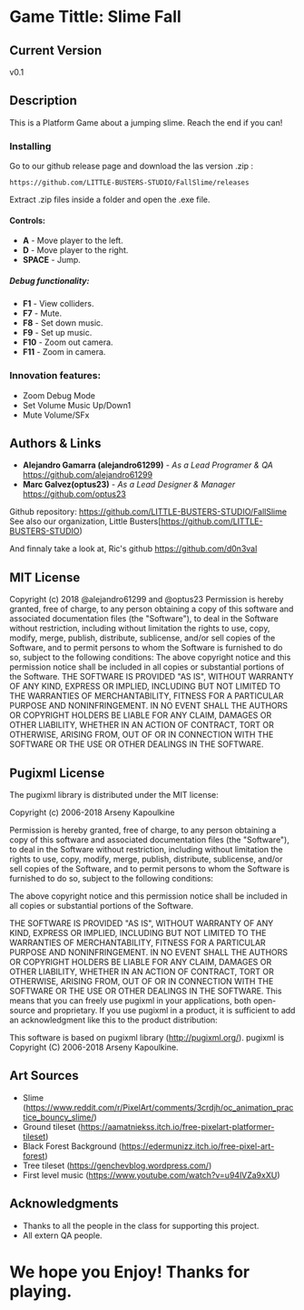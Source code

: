 # Game Tittle: Slime Fall

## Current Version
v0.1

## Description
This is a Platform Game about a jumping slime. Reach the end if you can!

### Installing
Go to our github release page and download the las version .zip : 

```
https://github.com/LITTLE-BUSTERS-STUDIO/FallSlime/releases
```
Extract .zip files inside a folder and open the .exe file.

#### Controls:
* **A** - Move player to the left.
* **D** - Move player to the right.
* **SPACE** - Jump.

##### Debug functionality:
* **F1** - View colliders.
* **F7** - Mute.
* **F8** - Set down music.
* **F9** - Set up music.
* **F10** - Zoom out camera.
* **F11** - Zoom in camera.

### Innovation features:
* Zoom Debug Mode
* Set Volume Music Up/Down1
* Mute Volume/SFx

## Authors & Links
* **Alejandro Gamarra (alejandro61299)** - *As a Lead Programer & QA* https://github.com/alejandro61299
* **Marc Galvez(optus23)** - *As a Lead Designer & Manager*  https://github.com/optus23

Github repository: https://github.com/LITTLE-BUSTERS-STUDIO/FallSlime
See also our organization, Little Busters[https://github.com/LITTLE-BUSTERS-STUDIO) 

And finnaly take a look at, Ric's github  https://github.com/d0n3val

## MIT License
 Copyright (c) 2018 @alejandro61299 and @optus23
 Permission is hereby granted, free of charge, to any person obtaining a copy
of this software and associated documentation files (the "Software"), to deal
in the Software without restriction, including without limitation the rights
to use, copy, modify, merge, publish, distribute, sublicense, and/or sell
copies of the Software, and to permit persons to whom the Software is
furnished to do so, subject to the following conditions:
 The above copyright notice and this permission notice shall be included in all
copies or substantial portions of the Software.
 THE SOFTWARE IS PROVIDED "AS IS", WITHOUT WARRANTY OF ANY KIND, EXPRESS OR
IMPLIED, INCLUDING BUT NOT LIMITED TO THE WARRANTIES OF MERCHANTABILITY,
FITNESS FOR A PARTICULAR PURPOSE AND NONINFRINGEMENT. IN NO EVENT SHALL THE
AUTHORS OR COPYRIGHT HOLDERS BE LIABLE FOR ANY CLAIM, DAMAGES OR OTHER
LIABILITY, WHETHER IN AN ACTION OF CONTRACT, TORT OR OTHERWISE, ARISING FROM,
OUT OF OR IN CONNECTION WITH THE SOFTWARE OR THE USE OR OTHER DEALINGS IN THE
SOFTWARE.

## Pugixml License
The pugixml library is distributed under the MIT license:

Copyright (c) 2006-2018 Arseny Kapoulkine

Permission is hereby granted, free of charge, to any person
obtaining a copy of this software and associated documentation
files (the "Software"), to deal in the Software without
restriction, including without limitation the rights to use,
copy, modify, merge, publish, distribute, sublicense, and/or sell
copies of the Software, and to permit persons to whom the
Software is furnished to do so, subject to the following
conditions:

The above copyright notice and this permission notice shall be
included in all copies or substantial portions of the Software.

THE SOFTWARE IS PROVIDED "AS IS", WITHOUT WARRANTY OF ANY KIND,
EXPRESS OR IMPLIED, INCLUDING BUT NOT LIMITED TO THE WARRANTIES
OF MERCHANTABILITY, FITNESS FOR A PARTICULAR PURPOSE AND
NONINFRINGEMENT. IN NO EVENT SHALL THE AUTHORS OR COPYRIGHT
HOLDERS BE LIABLE FOR ANY CLAIM, DAMAGES OR OTHER LIABILITY,
WHETHER IN AN ACTION OF CONTRACT, TORT OR OTHERWISE, ARISING
FROM, OUT OF OR IN CONNECTION WITH THE SOFTWARE OR THE USE OR
OTHER DEALINGS IN THE SOFTWARE.
This means that you can freely use pugixml in your applications, both open-source and proprietary. If you use pugixml in a product, it is sufficient to add an acknowledgment like this to the product distribution:

This software is based on pugixml library (http://pugixml.org/).
pugixml is Copyright (C) 2006-2018 Arseny Kapoulkine.

## Art Sources
* Slime (https://www.reddit.com/r/PixelArt/comments/3crdjh/oc_animation_practice_bouncy_slime/)
* Ground tileset (https://aamatniekss.itch.io/free-pixelart-platformer-tileset)
* Black Forest Background (https://edermunizz.itch.io/free-pixel-art-forest)
* Tree tileset (https://genchevblog.wordpress.com/)
* First level music (https://www.youtube.com/watch?v=u94lVZa9xXU)

## Acknowledgments
* Thanks to all the people in the class for supporting this project.
* All extern QA people.


# We hope you Enjoy! Thanks for playing.
